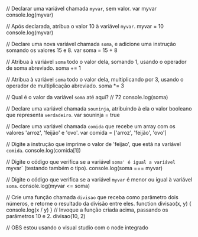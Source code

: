 // Declarar uma variável chamada `myvar`, sem valor.
var myvar
console.log(myvar)

// Após declarada, atribua o valor 10 à variável `myvar`.
myvar = 10
console.log(myvar)

// Declare uma nova variável chamada `soma`, e adicione uma instrução somando os valores 15 e 8.
var soma = 15 + 8

// Atribua à variável `soma` todo o valor dela, somando 1, usando o operador de soma abreviado.
soma += 1

// Atribua à variável `soma` todo o valor dela, multiplicando por 3, usando o operador de multiplicação abreviado.
soma *= 3

// Qual é o valor da variável `soma` até aqui? 
// 72
console.log(soma)

// Declare uma variável chamada `souninja`, atribuindo à ela o valor booleano que representa `verdadeiro`.
var souninja = true

// Declare uma variável chamada `comida` que recebe um array com os valores 'arroz', 'feijão' e 'ovo'.
var comida = ['arroz', 'feijão', 'ovo']

// Digite a instrução que imprime o valor de 'feijao', que está na variável `comida`.
console.log(comida[1])

// Digite o código que verifica se a variável `soma' é igual a variável `myvar` (testando também o tipo).
console.log(soma === myvar)

// Digite o código que verifica se a variável `myvar` é menor ou igual à variável `soma`.
console.log(myvar <= soma)

// Crie uma função chamada `divisao` que receba como parâmetro dois números, e retorne o resultado da divisão entre eles.
function divisao(x, y) {
    console.log(x / y)
}
// Invoque a função criada acima, passando os parâmetros 10 e 2.
divisao(10, 2)

// OBS estou usando o visual studio com o node integrado
